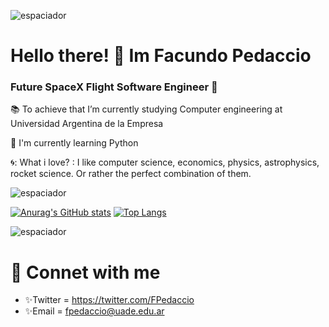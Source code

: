  ![espaciador](https://i.imgur.com/ugx3vyl.jpg)
# Hello there! :wave: Im Facundo Pedaccio
### Future SpaceX Flight Software Engineer :rocket:

:books: To achieve that I’m currently studying Computer engineering at Universidad Argentina de la Empresa 

:seedling: I'm currently learning Python

:cyclone:: What i love? :  I like computer science, economics, physics, astrophysics, rocket science. Or rather the perfect combination of them.

![espaciador](https://i.imgur.com/qcJcd2S.jpg)


<!--
**fpedaccio/fpedaccio** is a ✨ _special_ ✨ repository because its `README.md` (this file) appears on your GitHub profile.

Here are some ideas to get you started:
<h1> Future SpaceX flight software Engineer <h1>
- 🔭 I’m currently working on ...
- 🌱 I’m currently learning ...
- 👯 I’m looking to collaborate on ...
- 🤔 I’m looking for help with ...
- 💬 Ask me about ...
- 📫 How to reach me: ...
- 😄 Pronouns: ...
- ⚡ Fun fact: ...
-->


[![Anurag's GitHub stats](https://github-readme-stats.vercel.app/api?username=fpedaccio)](https://github.com/anuraghazra/github-readme-stats) [![Top Langs](https://github-readme-stats.vercel.app/api/top-langs/?username=fpedaccio)](https://github.com/anuraghazra/github-readme-stats)

![espaciador](https://i.imgur.com/vWWA2OF.jpg)

# :telescope: Connet with me

* :sparkles:Twitter = https://twitter.com/FPedaccio
* :sparkles:Email = fpedaccio@uade.edu.ar
